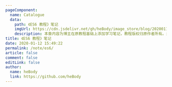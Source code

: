 ```yaml
---
pageComponent:
  name: Catalogue
  data:
    path: 《ES6 教程》笔记
    imgUrl: https://cdn.jsdelivr.net/gh/heBody/image_store/blog/20200112160453.png
    description: 本章内容为博主在原教程基础上添加学习笔记，教程版权归原作者所有。来源：<a href='https://es6.ruanyifeng.com/' target='_blank'>ES6教程</a>
title: 《ES6 教程》笔记
date: 2020-01-12 15:49:22
permalink: /note/es6/
article: false
comment: false
editLink: false
author:
  name: heBody
  link: https://github.com/heBody
---
```

